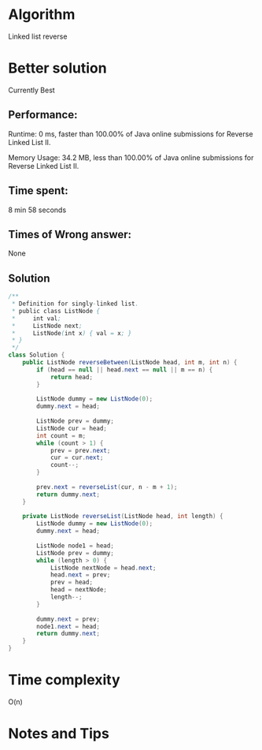 # Algorithm

Linked list reverse 

# Better solution

Currently Best

## Performance:

Runtime: 0 ms, faster than 100.00% of Java online submissions for Reverse Linked List II.

Memory Usage: 34.2 MB, less than 100.00% of Java online submissions for Reverse Linked List II.

## Time spent:

8 min 58 seconds 

## Times of Wrong answer:

None

## Solution

```java
/**
 * Definition for singly-linked list.
 * public class ListNode {
 *     int val;
 *     ListNode next;
 *     ListNode(int x) { val = x; }
 * }
 */
class Solution {
    public ListNode reverseBetween(ListNode head, int m, int n) {
        if (head == null || head.next == null || m == n) {
            return head;
        }
        
        ListNode dummy = new ListNode(0);
        dummy.next = head;
        
        ListNode prev = dummy;
        ListNode cur = head;
        int count = m;
        while (count > 1) {
            prev = prev.next;
            cur = cur.next;
            count--;
        }
        
        prev.next = reverseList(cur, n - m + 1);
        return dummy.next;
    }
    
    private ListNode reverseList(ListNode head, int length) {
        ListNode dummy = new ListNode(0);
        dummy.next = head;
        
        ListNode node1 = head;
        ListNode prev = dummy;
        while (length > 0) {
            ListNode nextNode = head.next;
            head.next = prev;
            prev = head;
            head = nextNode;
            length--;
        }
        
        dummy.next = prev;
        node1.next = head;
        return dummy.next;
    }
}
```

# Time complexity

O(n)

# Notes and Tips

